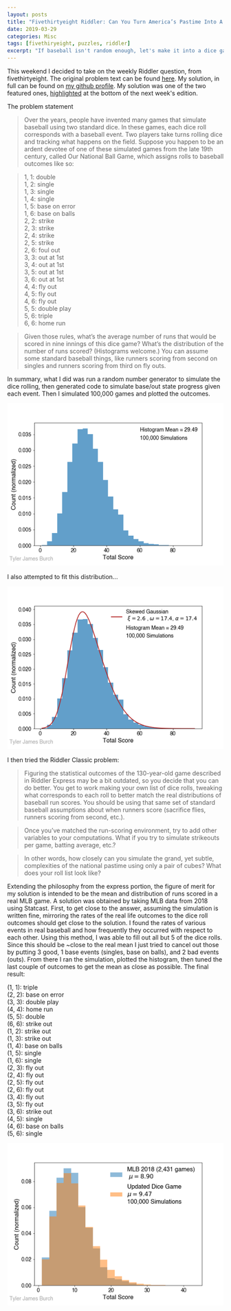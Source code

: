 ```yaml
---
layout: posts
title: "Fivethirtyeight Riddler: Can You Turn America’s Pastime Into A Game Of Yahtzee?"
date: 2019-03-29
categories: Misc
tags: [fivethiryeight, puzzles, riddler]
excerpt: "If baseball isn't random enough, let's make it into a dice game"
---
```


This weekend I decided to take on the weekly Riddler question, from fivethirtyeight. The original problem text can be found [here](https://fivethirtyeight.com/features/can-you-turn-americas-pastime-into-a-game-of-yahtzee/). My solution, in full can be found on [my github profile](https://github.com/tjburch/puzzles/tree/master/puzzler538_2019_Mar22). My solution was one of the two featured ones, [highlighted](https://fivethirtyeight.com/features/can-you-win-a-spelling-bee-if-you-know-99-percent-of-the-words/) at the bottom of the next week's edition.

The problem statement

> Over the years, people have invented many games that simulate baseball using two standard dice. In these games, each dice roll corresponds with a baseball event. Two players take turns rolling dice and tracking what happens on the field. Suppose you happen to be an ardent devotee of one of these simulated games from the late 19th century, called Our National Ball Game, which assigns rolls to baseball outcomes like so:

>1, 1: double  
>1, 2: single  
>1, 3: single  
>1, 4: single  
>1, 5: base on error  
>1, 6: base on balls  
>2, 2: strike  
>2, 3: strike  
>2, 4: strike  
>2, 5: strike  
>2, 6: foul out  
>3, 3: out at 1st  
>3, 4: out at 1st  
>3, 5: out at 1st  
>3, 6: out at 1st  
>4, 4: fly out  
>4, 5: fly out  
>4, 6: fly out  
>5, 5: double play  
>5, 6: triple  
>6, 6: home run  

>Given those rules, what’s the average number of runs that would be scored in nine innings of this dice game? What’s the distribution of the number of runs scored? (Histograms welcome.) You can assume some standard baseball things, like runners scoring from second on singles and runners scoring from third on fly outs.

In summary, what I did was run a random number generator to simulate the dice rolling, then generated code to simulate base/out state progress given each event. Then I simulated 100,000 games and plotted the outcomes.

![center](https://github.com/tjburch/puzzles/raw/master/puzzler538_2019_Mar22/plots/raw_scoring_histogram.png)

I also attempted to fit this distribution...

![center](https://github.com/tjburch/puzzles/raw/master/puzzler538_2019_Mar22/plots/scoring_histogram_skewGaus.png)


I then tried the Riddler Classic problem: 

> Figuring the statistical outcomes of the 130-year-old game described in Riddler Express may be a bit outdated, so you decide that you can do better. You get to work making your own list of dice rolls, tweaking what corresponds to each roll to better match the real distributions of baseball run scores. You should be using that same set of standard baseball assumptions about when runners score (sacrifice flies, runners scoring from second, etc.).

> Once you’ve matched the run-scoring environment, try to add other variables to your computations. What if you try to simulate strikeouts per game, batting average, etc.?

> In other words, how closely can you simulate the grand, yet subtle, complexities of the national pastime using only a pair of cubes? What does your roll list look like?

Extending the philosophy from the express portion, the figure of merit for my solution is intended to be the mean and distribution of runs scored in a real MLB game. A solution was obtained by taking MLB data from 2018 using Statcast. First, to get close to the answer, assuming the simulation is written fine, mirroring the rates of the real life outcomes to the dice roll outcomes should get close to the solution. I found the rates of various events in real baseball and how frequently they occurred with respect to each other. Using this method, I was able to fill out all but 5 of the dice rolls. Since this should be ~close to the real mean I just tried to cancel out those by putting 3 good, 1 base events (singles, base on balls), and 2 bad events (outs). From there I ran the simulation, plotted the histogram, then tuned the last couple of outcomes to get the mean as close as possible. The final result:

(1, 1): triple  
(2, 2): base on error  
(3, 3): double play  
(4, 4): home run  
(5, 5): double  
(6, 6): strike out  
(1, 2): strike out  
(1, 3): strike out  
(1, 4): base on balls  
(1, 5): single  
(1, 6): single  
(2, 3): fly out  
(2, 4): fly out  
(2, 5): fly out  
(2, 6): fly out  
(3, 4): fly out  
(3, 5): fly out  
(3, 6): strike out  
(4, 5): single  
(4, 6): base on balls  
(5, 6): single  

![center](https://github.com/tjburch/puzzles/raw/master/puzzler538_2019_Mar22/plots/mlb_simulation_overlay.png)

